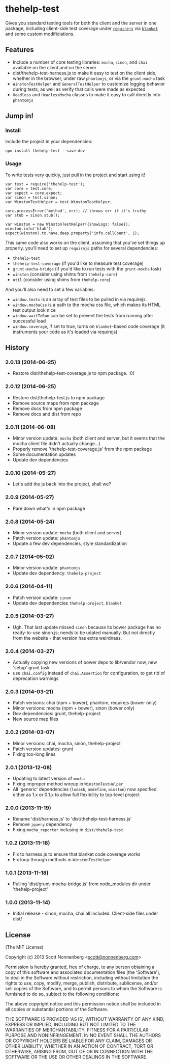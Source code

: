 # thehelp-test

Gives you standard testing tools for both the client and the server in one package, including client-side test coverage under [`requirejs`](http://requirejs.org/) via [`blanket`](http://blanketjs.org/) and some custom modificiations.

## Features

* Include a number of core testing libraries: `mocha`, `sinon`, and `chai` available on the client and on the server
* dist/thehelp-test-harness.js to make it easy to test on the client side, whether in the browser, under raw `phantomjs`, or via the `grunt-mocha` task
* `WinstonTestHelper` and `GeneralTestHelper` to customize logging behavior during tests, as well as verify that calls were made as expected
* `Headless` and `HeadlessMocha` classes to make it easy to call directly into `phantomjs`

## Jump in!

### Install

Include the project in your dependencies:

```
npm install thehelp-test --save-dev
```

### Usage

To write tests very quickly, just pull in the project and start using it!

```
var test = require('thehelp-test');
var core = test.core;
var expect = core.expect;
var sinon = test.sinon;
var WinstonTestHelper = test.WinstonTestHelper;

core.processError('method', err); // throws err if it's truthy
var stub = sinon.stub();

var winston = new WinstonTestHelper({showLogs: false});
winston.info('blah');
expect(winston).to.have.deep.property('info.callCount', 1);
```

This same code also works on the client, assuming that you've set things up properly. you'll need to set up `requirejs` paths for several dependencies:

* `thehelp-test`
* `thehelp-test-coverage` (if you'd like to measure test coverage)
* `grunt-mocha-bridge` (if you'd like to run tests with the `grunt-mocha` task)
* `winston` (consider using shims from `thehelp-core`)
* `util` (consider using shims from `thehelp-core`)

And you'll also need to set a few variables:

* `window.tests` is an array of test files to be pulled in via requirejs.
* `window.mochaCss` is a path to the mocha css file, which makes its HTML test output look nice
* `window.waitToRun` can be set to prevent the tests from running after successful load
* `window.coverage`, if set to true, turns on `blanket`-based code coverage (it instruments your code as it's loaded via requirejs)

## History

### 2.0.13 (2014-06-25)

* Restore dist/thehelp-test-coverage.js to npm package. :0(

### 2.0.12 (2014-06-25)

* Restore dist/thehelp-test.js to npm package
* Remove source maps from npm package
* Remove docs from npm package
* Remove docs and dist from repo

### 2.0.11 (2014-06-08)

* Minor version update: `mocha` (both client and server, but it seems that the mocha client file didn't actually change...)
* Properly remove 'thehelp-test-coverage.js' from the npm package
* Some documentation updates
* Update dev dependencies

### 2.0.10 (2014-05-27)

* Let's add the js back into the project, shall we?

### 2.0.9 (2014-05-27)

* Pare down what's in npm package

### 2.0.8 (2014-05-24)

* Minor version update: `mocha` (both client and server)
* Patch version update: `phantomjs`
* Update a few dev dependencies, style standardization

### 2.0.7 (2014-05-02)

* Minor version update: `phantomjs`
* Update dev dependency: `thehelp-project`

### 2.0.6 (2014-04-11)

* Patch version update: `sinon`
* Update dev dependencies `thehelp-project`, `blanket`

### 2.0.5 (2014-03-27)

* Ugh. That last update missed `sinon` because its bower package has no ready-to-use sinon.js; needs to be udated manually. But not directly from the website - that version has extra weirdness.

### 2.0.4 (2014-03-27)

* Actually copying new versions of bower deps to lib/vendor now, new 'setup' grunt task
* use `chai.config` instead of `chai.Assertion` for configuration, to get rid of deprecation warnings

### 2.0.3 (2014-03-21)

* Patch versions: chai (npm + bower), phantom, requirejs (bower only)
* Minor versions: mocha (npm + bower), sinon (bower only)
* Dev dependencies: grunt, thehelp-project
* New source map files

### 2.0.2 (2014-03-07)

* Minor versions: chai, mocha, sinon, thehelp-project
* Patch version updates: grunt
* Fixing too-long lines

### 2.0.1 (2013-12-08)

* Updating to latest version of `mocha`
* Fixing improper method wireup in `WinstonTestHelper`
* All 'generic' dependencies (`lodash`, `amdefine`, `winston`) now specified either as 1.x or 0.1.x to allow full flexibility to top-level project

### 2.0.0 (2013-11-19)

* Rename 'dist/harness.js' to 'dist/thehelp-test-harness.js'
* Remove `jquery` dependency
* Fixing `mocha_reporter` inclusing in `dist/thehelp-test`

### 1.0.2 (2013-11-18)

* Fix to harness.js to ensure that blanket code coverage works
* Fix loop through methods in `WinstonTestHelper`

### 1.0.1 (2013-11-18)

* Pulling 'dist/grunt-mocha-bridge.js' from node_modules dir under 'thehelp-project'

### 1.0.0 (2013-11-14)

* Initial release - sinon, mocha, chai all included. Client-side files under dist/


## License

(The MIT License)

Copyright (c) 2013 Scott Nonnenberg &lt;scott@nonnenberg.com&gt;

Permission is hereby granted, free of charge, to any person obtaining
a copy of this software and associated documentation files (the
'Software'), to deal in the Software without restriction, including
without limitation the rights to use, copy, modify, merge, publish,
distribute, sublicense, and/or sell copies of the Software, and to
permit persons to whom the Software is furnished to do so, subject to
the following conditions:

The above copyright notice and this permission notice shall be
included in all copies or substantial portions of the Software.

THE SOFTWARE IS PROVIDED 'AS IS', WITHOUT WARRANTY OF ANY KIND,
EXPRESS OR IMPLIED, INCLUDING BUT NOT LIMITED TO THE WARRANTIES OF
MERCHANTABILITY, FITNESS FOR A PARTICULAR PURPOSE AND NONINFRINGEMENT.
IN NO EVENT SHALL THE AUTHORS OR COPYRIGHT HOLDERS BE LIABLE FOR ANY
CLAIM, DAMAGES OR OTHER LIABILITY, WHETHER IN AN ACTION OF CONTRACT,
TORT OR OTHERWISE, ARISING FROM, OUT OF OR IN CONNECTION WITH THE
SOFTWARE OR THE USE OR OTHER DEALINGS IN THE SOFTWARE.
